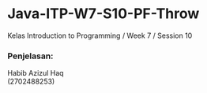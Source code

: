 # Java-ITP-W7-S10-PF-Throw

Kelas Introduction to Programming / Week 7 / Session 10

### Penjelasan:

Habib Azizul Haq  
(2702488253)
